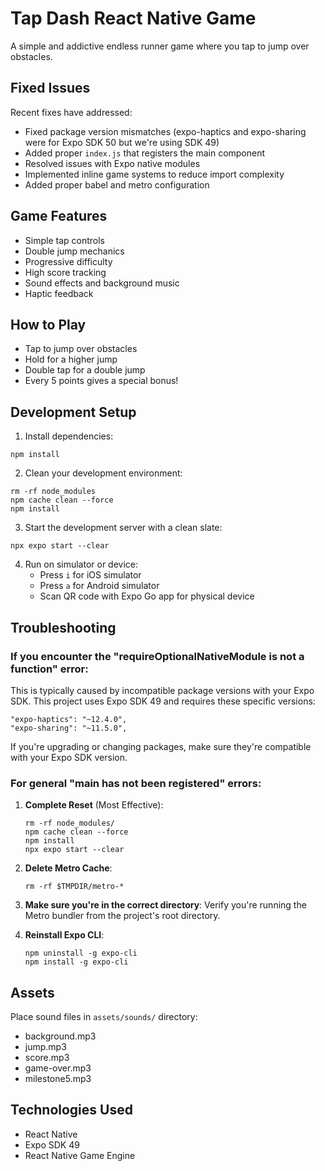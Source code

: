 # Tap Dash React Native Game

A simple and addictive endless runner game where you tap to jump over obstacles.

## Fixed Issues

Recent fixes have addressed:
- Fixed package version mismatches (expo-haptics and expo-sharing were for Expo SDK 50 but we're using SDK 49)
- Added proper `index.js` that registers the main component
- Resolved issues with Expo native modules
- Implemented inline game systems to reduce import complexity
- Added proper babel and metro configuration

## Game Features

- Simple tap controls
- Double jump mechanics
- Progressive difficulty
- High score tracking
- Sound effects and background music
- Haptic feedback

## How to Play

- Tap to jump over obstacles
- Hold for a higher jump
- Double tap for a double jump
- Every 5 points gives a special bonus!

## Development Setup

1. Install dependencies:
```
npm install
```

2. Clean your development environment:
```
rm -rf node_modules
npm cache clean --force
npm install
```

3. Start the development server with a clean slate:
```
npx expo start --clear
```

4. Run on simulator or device:
   - Press `i` for iOS simulator
   - Press `a` for Android simulator
   - Scan QR code with Expo Go app for physical device

## Troubleshooting

### If you encounter the "requireOptionalNativeModule is not a function" error:

This is typically caused by incompatible package versions with your Expo SDK. This project uses Expo SDK 49 and requires these specific versions:

```
"expo-haptics": "~12.4.0",
"expo-sharing": "~11.5.0",
```

If you're upgrading or changing packages, make sure they're compatible with your Expo SDK version.

### For general "main has not been registered" errors:

1. **Complete Reset** (Most Effective):
   ```
   rm -rf node_modules/
   npm cache clean --force
   npm install
   npx expo start --clear
   ```

2. **Delete Metro Cache**:
   ```
   rm -rf $TMPDIR/metro-*
   ```

3. **Make sure you're in the correct directory**:
   Verify you're running the Metro bundler from the project's root directory.

4. **Reinstall Expo CLI**:
   ```
   npm uninstall -g expo-cli
   npm install -g expo-cli
   ```

## Assets

Place sound files in `assets/sounds/` directory:
- background.mp3
- jump.mp3
- score.mp3
- game-over.mp3
- milestone5.mp3

## Technologies Used

- React Native
- Expo SDK 49
- React Native Game Engine
